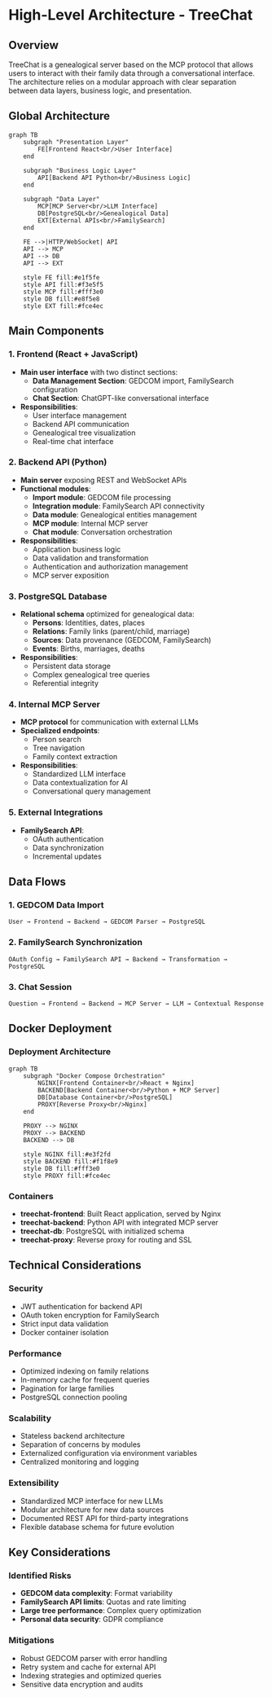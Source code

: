 # High-Level Architecture - TreeChat

## Overview

TreeChat is a genealogical server based on the MCP protocol that allows users to interact with their family data through a conversational interface. The architecture relies on a modular approach with clear separation between data layers, business logic, and presentation.

## Global Architecture

```mermaid
graph TB
    subgraph "Presentation Layer"
        FE[Frontend React<br/>User Interface]
    end
    
    subgraph "Business Logic Layer"
        API[Backend API Python<br/>Business Logic]
    end
    
    subgraph "Data Layer"
        MCP[MCP Server<br/>LLM Interface]
        DB[PostgreSQL<br/>Genealogical Data]
        EXT[External APIs<br/>FamilySearch]
    end
    
    FE -->|HTTP/WebSocket| API
    API --> MCP
    API --> DB
    API --> EXT
    
    style FE fill:#e1f5fe
    style API fill:#f3e5f5
    style MCP fill:#fff3e0
    style DB fill:#e8f5e8
    style EXT fill:#fce4ec
```

## Main Components

### 1. Frontend (React + JavaScript)
- **Main user interface** with two distinct sections:
  - **Data Management Section**: GEDCOM import, FamilySearch configuration
  - **Chat Section**: ChatGPT-like conversational interface
- **Responsibilities**:
  - User interface management
  - Backend API communication
  - Genealogical tree visualization
  - Real-time chat interface

### 2. Backend API (Python)
- **Main server** exposing REST and WebSocket APIs
- **Functional modules**:
  - **Import module**: GEDCOM file processing
  - **Integration module**: FamilySearch API connectivity
  - **Data module**: Genealogical entities management
  - **MCP module**: Internal MCP server
  - **Chat module**: Conversation orchestration
- **Responsibilities**:
  - Application business logic
  - Data validation and transformation
  - Authentication and authorization management
  - MCP server exposition

### 3. PostgreSQL Database
- **Relational schema** optimized for genealogical data:
  - **Persons**: Identities, dates, places
  - **Relations**: Family links (parent/child, marriage)
  - **Sources**: Data provenance (GEDCOM, FamilySearch)
  - **Events**: Births, marriages, deaths
- **Responsibilities**:
  - Persistent data storage
  - Complex genealogical tree queries
  - Referential integrity

### 4. Internal MCP Server
- **MCP protocol** for communication with external LLMs
- **Specialized endpoints**:
  - Person search
  - Tree navigation
  - Family context extraction
- **Responsibilities**:
  - Standardized LLM interface
  - Data contextualization for AI
  - Conversational query management

### 5. External Integrations
- **FamilySearch API**:
  - OAuth authentication
  - Data synchronization
  - Incremental updates

## Data Flows

### 1. GEDCOM Data Import
```
User → Frontend → Backend → GEDCOM Parser → PostgreSQL
```

### 2. FamilySearch Synchronization
```
OAuth Config → FamilySearch API → Backend → Transformation → PostgreSQL
```

### 3. Chat Session
```
Question → Frontend → Backend → MCP Server → LLM → Contextual Response
```

## Docker Deployment

### Deployment Architecture
```mermaid
graph TB
    subgraph "Docker Compose Orchestration"
        NGINX[Frontend Container<br/>React + Nginx]
        BACKEND[Backend Container<br/>Python + MCP Server]
        DB[Database Container<br/>PostgreSQL]
        PROXY[Reverse Proxy<br/>Nginx]
    end
    
    PROXY --> NGINX
    PROXY --> BACKEND
    BACKEND --> DB
    
    style NGINX fill:#e3f2fd
    style BACKEND fill:#f1f8e9
    style DB fill:#fff3e0
    style PROXY fill:#fce4ec
```

### Containers
- **treechat-frontend**: Built React application, served by Nginx
- **treechat-backend**: Python API with integrated MCP server
- **treechat-db**: PostgreSQL with initialized schema
- **treechat-proxy**: Reverse proxy for routing and SSL

## Technical Considerations

### Security
- JWT authentication for backend API
- OAuth token encryption for FamilySearch
- Strict input data validation
- Docker container isolation

### Performance
- Optimized indexing on family relations
- In-memory cache for frequent queries
- Pagination for large families
- PostgreSQL connection pooling

### Scalability
- Stateless backend architecture
- Separation of concerns by modules
- Externalized configuration via environment variables
- Centralized monitoring and logging

### Extensibility
- Standardized MCP interface for new LLMs
- Modular architecture for new data sources
- Documented REST API for third-party integrations
- Flexible database schema for future evolution

## Key Considerations

### Identified Risks
- **GEDCOM data complexity**: Format variability
- **FamilySearch API limits**: Quotas and rate limiting
- **Large tree performance**: Complex query optimization
- **Personal data security**: GDPR compliance

### Mitigations
- Robust GEDCOM parser with error handling
- Retry system and cache for external API
- Indexing strategies and optimized queries
- Sensitive data encryption and audits